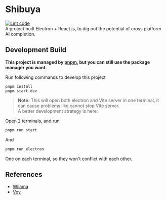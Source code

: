 # Shibuya
[![Lint code](https://github.com/SkywardAI/shibuya/actions/workflows/lint.yml/badge.svg)](https://github.com/SkywardAI/shibuya/actions/workflows/lint.yml)  
A project built Electron + React.js, to dig out the potential of cross platform AI completion.

## Development Build
__This project is managed by [pnpm](https://www.npmjs.com/package/pnpm), but you can still use the package manager you want.__

Run following commands to develop this project
```shell
pnpm install
pnpm start dev
```
> **Note:** This will open both electron and Vite server in one terminal, it can cause problems like cannot stop Vite server.  
> A better development strategy is here:

Open 2 terminals, and run 
```sh
pnpm run start
```
And
```sh
pnpm run electron
```
One on each terminal, so they won't conflict with each other.
## References
* [Wllama](https://github.com/ngxson/wllama)
* [Voy](https://github.com/tantaraio/voy)

